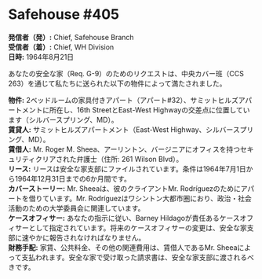 # Safehouse #405

**発信者（発）:** Chief, Safehouse Branch  
**受信者（着）:** Chief, WH Division  
**日時:** 1964年8月21日  

あなたの安全な家（Req. G-9）のためのリクエストは、中央カバー班（CCS 263）を通じて私たちに送られた以下の物件によって満たされました。

**物件:** 2ベッドルームの家具付きアパート（アパート#32）、サミットヒルズアパートメントに所在し、16th StreetとEast-West Highwayの交差点に位置しています（シルバースプリング、MD）。  
**賃貸人:** サミットヒルズアパートメント（East-West Highway、シルバースプリング、MD）。  
**賃借人:** Mr. Roger M. Sheea、アーリントン、バージニアにオフィスを持つセキュリティクリアされた弁護士（住所: 261 Wilson Blvd）。  
**リース:** リースは安全な家支部にファイルされています。条件は1964年7月1日から1964年12月31日までの6か月間です。  
**カバーストーリー:** Mr. Sheeaは、彼のクライアントMr. Rodríguezのためにアパートを借りています。Mr. Rodríguezはワシントン大都市圏におり、政治・社会活動のための大学委員会に関連しています。  
**ケースオフィサー:** あなたの指示に従い、Barney Hildagoが責任あるケースオフィサーとして指定されています。将来のケースオフィサーの変更は、安全な家支部に速やかに報告されなければなりません。  
**財務手配:** 家賃、公共料金、その他の関連費用は、賃借人であるMr. Sheeaによって支払われます。安全な家で受け取った請求書は、安全な家支部に渡されるべきです。